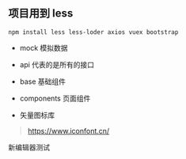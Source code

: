 ## 项目用到 less
```
npm install less less-loder axios vuex bootstrap
```
- mock 模拟数据
- api 代表的是所有的接口
- base 基础组件
- components 页面组件 

- 矢量图标库
> https://www.iconfont.cn/  

新编辑器测试
